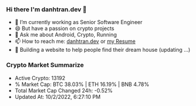### Hi there I'm danhtran.dev 👋

- 🔭 I’m currently working as Senior Software Engineer
- 😄 But have a passion on crypto projects
- 💬 Ask me about Android, Crypto, Running 
- 📫 How to reach me: <a href="https://danhtran.dev" target="_blank">danhtran.dev</a> or <a href="Developer-Resume.pdf" target="_blank">my Resume</a>
- 🌱 Building a website to help people find their dream house (updating ...)

### Crypto Market Summarize
- Active Crypto: 13192
- % Market Cap: BTC 38.03% | ETH 16.19% | BNB 4.78%
- Total Market Cap Changed 24h: -0.52%
- Updated At: 10/2/2022, 6:27:10 PM

